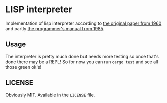 # LISP interpreter 
Implementation of lisp interpreter according to 
[the original paper from 1960](https://www-formal.stanford.edu/jmc/recursive.pdf)
and partly
[the programmer's manual from 1985](https://www.lispmachine.net/books/LISP_1.5_Programmers_Manual.pdf). 

## Usage
The interpreter is pretty much done but needs more testing so once that's done there may be a REPL! 
So for now you can run `cargo test` and see all those green ok's!

## LICENSE
Obviously MIT. Available in the `LICENSE` file.
